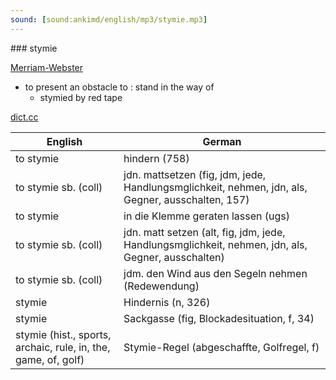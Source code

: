 ```yaml
---
sound: [sound:ankimd/english/mp3/stymie.mp3]
---
```


\### stymie

[Merriam-Webster](https://www.merriam-webster.com/dictionary/stymie)

- to present an obstacle to : stand in the way of
    - stymied by red tape

[dict.cc](https://www.dict.cc/stymie)

| English        | German       |
| -------------- | ------------ |
| to stymie | hindern (758) |
| to stymie sb. (coll) | jdn. mattsetzen (fig, jdm, jede, Handlungsmglichkeit, nehmen, jdn, als, Gegner, ausschalten, 157) |
| to stymie | in die Klemme geraten lassen (ugs) |
| to stymie sb. (coll) | jdn. matt setzen (alt, fig, jdm, jede, Handlungsmglichkeit, nehmen, jdn, als, Gegner, ausschalten) |
| to stymie sb. (coll) | jdm. den Wind aus den Segeln nehmen (Redewendung) |
| stymie | Hindernis (n, 326) |
| stymie | Sackgasse (fig, Blockadesituation, f, 34) |
| stymie (hist., sports, archaic, rule, in, the, game, of, golf) | Stymie-Regel (abgeschaffte, Golfregel, f) |
